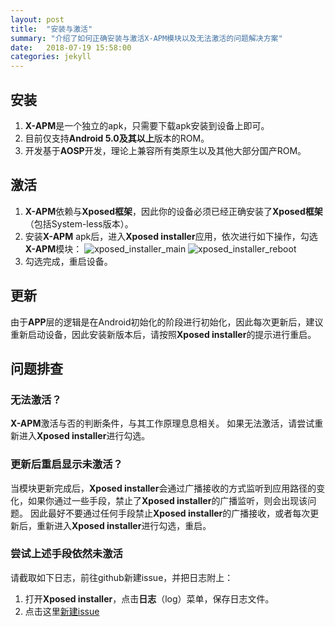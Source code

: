 ```yaml
---
layout: post
title:  "安装与激活"
summary: "介绍了如何正确安装与激活X-APM模块以及无法激活的问题解决方案"
date:   2018-07-19 15:58:00
categories: jekyll
---
```

<!-- more -->

## 安装
1. **X-APM**是一个独立的apk，只需要下载apk安装到设备上即可。
2. 目前仅支持**Android 5.0及其以上**版本的ROM。
3. 开发基于**AOSP**开发，理论上兼容所有类原生以及其他大部分国产ROM。

## 激活
1. **X-APM**依赖与**Xposed框架**，因此你的设备必须已经正确安装了**Xposed框架**（包括System-less版本）。
2. 安装**X-APM** apk后，进入**Xposed installer**应用，依次进行如下操作，勾选**X-APM**模块：
![xposed_installer_main](/X-APM/assets/post-install-activate/xposed_installer_main.png) ![xposed_installer_reboot](/X-APM/assets/post-install-activate/xposed_installer_reboot.png)
3. 勾选完成，重启设备。


## 更新
由于**APP**层的逻辑是在Android初始化的阶段进行初始化，因此每次更新后，建议重新启动设备，因此安装新版本后，请按照**Xposed installer**的提示进行重启。


## 问题排查

### 无法激活？
**X-APM**激活与否的判断条件，与其工作原理息息相关。
如果无法激活，请尝试重新进入**Xposed installer**进行勾选。

### 更新后重启显示未激活？
当模块更新完成后，**Xposed installer**会通过广播接收的方式监听到应用路径的变化，如果你通过一些手段，禁止了**Xposed installer**的广播监听，则会出现该问题。
因此最好不要通过任何手段禁止**Xposed installer**的广播接收，或者每次更新后，重新进入**Xposed installer**进行勾选，重启。

### 尝试上述手段依然未激活
请截取如下日志，前往github新建issue，并把日志附上：
1. 打开**Xposed installer**，点击**日志**（log）菜单，保存日志文件。
2. 点击这里[新建issue](https://github.com/Tornaco/X-APM/issues/new/choose)